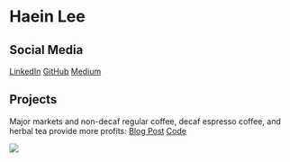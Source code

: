 # Haein Lee

## Social Media
[LinkedIn](https://www.linkedin.com/in/yihaein/) [GitHub](https://github.com/yihaein) [Medium](https://medium.com/@yihaein)

## Projects
Major markets and non-decaf regular coffee, decaf espresso coffee, and herbal tea provide more profits: [Blog Post](https://medium.com/@yihaein/coffee-6667133ae82e) [Code](https://github.com/yihaein/coffee)

<img src="https://user-images.githubusercontent.com/95606414/158326737-0f7b1ec0-7933-4b82-8ad2-cf857821dfbd.png?raw=true">

